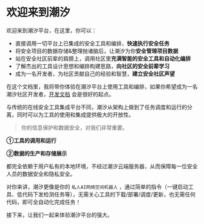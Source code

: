 # 欢迎来到潮汐

欢迎来到潮汐平台，在这里，你可以：
* 直接调用一切平台上已集成的安全工具和编排，**快速执行安全任务**
* 将安全项目的数据存储&整理抛诸脑后，让潮汐为你**安全管理项目数据**
* 站在安全社区前辈的肩膀上，调用社区里**充满智能的安全工具和自动化编排**
* 了解杰出的工具设计思想和编排构建思路，**向社区的安全前辈学习**
* 成为一名开发者，为社区贡献自己的经验和智慧，**建立安全社区声望**

在这个文档里，我将带你体验在潮汐平台上使用工具和编排，如果你希望成为一名潮汐社区开发者，[开发文档](https://lev.zone/docs/#/zh-cn/) 会是很好的起点。

与传统的在线安全工具集成平台不同，潮汐从架构上做到了任务调度和运行的分离，同时可以为工具的使用和集成提供极大的开放性。

> 你的信息保护和数据安全，对我们非常重要。

**①工具的调用和运行**

**②数据的生产和存储展示**

都完全依赖于用户私有的本地环境，不经过潮汐云端服务器，从而保障每一位安全人员的数据安全和隐私安全。

对你来讲，潮汐更像是你的 `私人AI网络空间机器人` ，通过简单的指令（一键启动工具、低代码下发检测任务等），无需关心工具的下载/部署/调度/更新，也无需任何代码，即可全自动化完成任务！

接下来，让我们一起来体验潮汐平台的强大。
